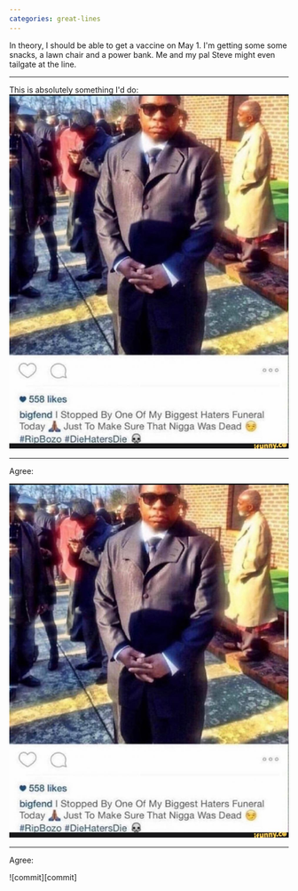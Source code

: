 ```yaml
---
categories: great-lines
---
```


In theory, I should be able to get a vaccine on May 1. I'm getting some some snacks, a lawn chair and a power bank. Me and my pal Steve might even tailgate at the line.

---

This is absolutely something I'd do:
![bigfend](https://raw.githubusercontent.com/muneer78/muneer78.github.io/master/images/bigfend.jpeg)

---

Agree:

![bigfend](https://raw.githubusercontent.com/muneer78/muneer78.github.io/master/images/bigfend.jpeg) 



---

Agree:

![commit][commit] 
